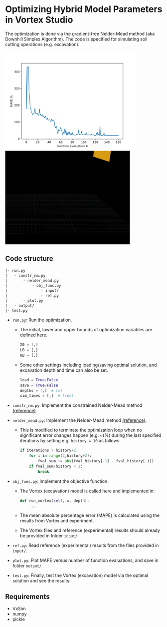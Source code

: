 # Optimizing Hybrid Model Parameters in Vortex Studio

The optimization is done via the gradient-free Nelder-Mead method (aka Downhill Simplex Algorithm). The code is specified for simulating soil cutting operations (e.g. excavation).

<img src="https://github.com/haeriamin/Hybrid-Optimization/blob/main/output/mape5-10-20_2-5cm.png" alt="drawing" width="420"> <img src="https://github.com/haeriamin/Hybrid-Optimization/blob/main/output/excav.gif" alt="drawing" width="400">


## Code structure

```
|- run.py
|   - constr_nm.py
|       - nelder_mead.py
|           - obj_func.py
|               - input/
|               - ref.py
|       - plot.py
|   - output/
|- test.py
```

* `run.py`: Run the optimization.

    * The initial, lower and upper bounds of optimization variables are defined here.
        ```python
        X0 = [,]
        LB = [,]
        UB = [,]
        ```

    * Some other settings including loading/saving optimal solution, and excavation depth and time can also be set.
        ```python
        load = True/False
        save = True/False
        depths = [,]  # [m]
        sim_times = [,]  # [sec]
        ```


* `constr_nm.py`: Implement the constrained Nelder-Mead method [(reference)](https://github.com/alexblaessle/constrNMPy).

* `nelder_mead.py`: Implement the Nelder-Mead method [(reference)](https://github.com/scipy/scipy/blob/master/scipy/optimize/optimize.py).

    * This is modified to terminate the optimization loop when no significant error changes happen (e.g. `<1`%) during the last specified iterations by setting e.g. `history = 10` as fallows:

        ```python
        if iterations > history+2:
            for i in range(2,history+2):
                fval_sum += abs(fval_history[-1] - fval_history[-i])
            if fval_sum/history < 1:
                break
        ```

* `obj_func.py`: Implement the objective function.

    * The Vortex (excavation) model is called here and implemented in:

        ```python
        def run_vortex(self, x, depth):
            ...
        ```

    * The mean absolute percentage error (MAPE) is calculated using the results from Vortex and experiment.

    * The Vortex files and reference (experimental) results should already be provided in folder `input/`.

* `ref.py`: Read reference (experimental) results from the files provided in `input/`.

* `plot.py`: Plot MAPE versus number of function evaluations, and save in folder `output/`.

* `test.py`: Finally, test the Vortex (excavation) model via the optimal solution and see the results.


## Requirements

* VxSim
* numpy
* pickle
